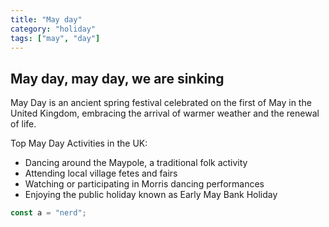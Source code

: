 ```yaml
---
title: "May day"
category: "holiday"
tags: ["may", "day"]
---
```


## May day, may day, we are sinking

May Day is an ancient spring festival celebrated on the first of May in the United Kingdom, embracing the arrival of warmer weather and the renewal of life.

Top May Day Activities in the UK:

- Dancing around the Maypole, a traditional folk activity
- Attending local village fetes and fairs
- Watching or participating in Morris dancing performances
- Enjoying the public holiday known as Early May Bank Holiday

```typescript
const a = "nerd";
```
